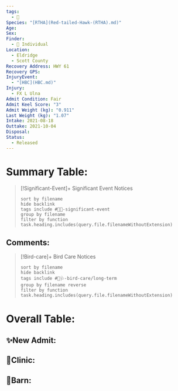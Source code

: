 ```yaml
---
tags:
  - 🦅
Species: "[RTHA](Red-tailed-Hawk-(RTHA).md)"
Age: 
Sex: 
Finder:
  - 🧑 Individual
Location:
  - Eldridge
  - Scott County
Recovery Address: HWY 61
Recovery GPS: 
InjuryEvent:
  - "[HBC](HBC.md)"
Injury:
  - FX L Ulna
Admit Condition: Fair
Admit Keel Score: "3"
Admit Weight (kg): "0.911"
Last Weight (kg): "1.07"
Intake: 2021-08-18
Outtake: 2021-10-04
Disposal: 
Status:
  - Released
---
```


# Summary Table:

> [!Significant-Event]+ Significant Event Notices
>   ```tasks 
>   sort by filename
>   hide backlink
>   tags include #🦅💥-significant-event
>   group by filename 
>   filter by function task.heading.includes(query.file.filenameWithoutExtension)
>   ```

## Comments:

> [!Bird-care]+ Bird Care Notices
>   ```tasks 
>   sort by filename
>   hide backlink
>   tags include #🦅🩺-bird-care/long-term 
>   group by filename reverse
>   filter by function task.heading.includes(query.file.filenameWithoutExtension)
>   ```

# Overall Table:

## ✨New Admit:



## 🏥Clinic:



## 🏡Barn:


